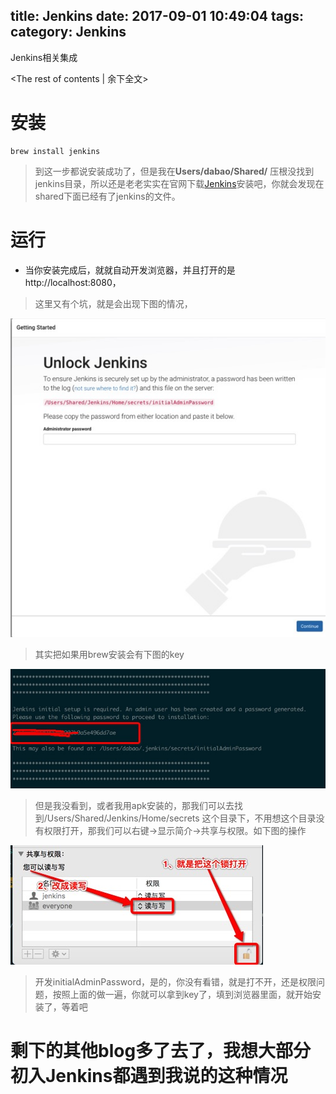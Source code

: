 title: Jenkins
date: 2017-09-01 10:49:04
tags:
category: Jenkins
---

Jenkins相关集成
<!-- more -->
<The rest of contents | 余下全文\>
# 安装
```
brew install jenkins
```   
> 到这一步都说安装成功了，但是我在**Users/dabao/Shared/**
压根没找到jenkins目录，所以还是老老实实在官网下载[Jenkins](https://jenkins.io/)安装吧，你就会发现在shared下面已经有了jenkins的文件。

# 运行
* 当你安装完成后，就就自动开发浏览器，并且打开的是http://localhost:8080，
> 这里又有个坑，就是会出现下图的情况，

![Secrets](Jenkins/secrets.png)

> 其实把如果用brew安装会有下图的key

![key](Jenkins/key.png)
> 但是我没看到，或者我用apk安装的，那我们可以去找到/Users/Shared/Jenkins/Home/secrets 这个目录下，不用想这个目录没有权限打开，那我们可以右键->显示简介->共享与权限。如下图的操作

![key](Jenkins/quxian.png)

> 开发initialAdminPassword，是的，你没有看错，就是打不开，还是权限问题，按照上面的做一遍，你就可以拿到key了，填到浏览器里面，就开始安装了，等着吧

# 剩下的其他blog多了去了，我想大部分初入Jenkins都遇到我说的这种情况
